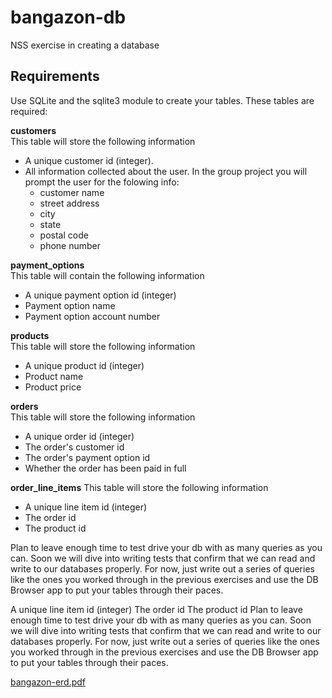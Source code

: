 # bangazon-db

NSS exercise in creating a database

## Requirements
Use SQLite and the sqlite3 module to create your tables. These tables are required:

**customers**  
This table will store the following information
+ A unique customer id (integer).
+ All information collected about the user. In the group project you will prompt the user for the folowing info:
    + customer name
    + street address
    + city
    + state
    + postal code
    + phone number  

**payment_options**  
This table will contain the following information
+ A unique payment option id (integer)
+ Payment option name
+ Payment option account number

**products**  
This table will store the following information
+ A unique product id (integer)
+ Product name
+ Product price

**orders**  
This table will store the following information
+ A unique order id (integer)
+ The order's customer id
+ The order's payment option id
+ Whether the order has been paid in full

**order_line_items**
This table will store the following information
+ A unique line item id (integer)
+ The order id
+ The product id

Plan to leave enough time to test drive your db with as many queries as you can. Soon we will dive into writing tests that confirm that we can read and write to our databases properly. For now, just write out a series of queries like the ones you worked through in the previous exercises and use the DB Browser app to put your tables through their paces.

A unique line item id (integer)
The order id
The product id
Plan to leave enough time to test drive your db with as many queries as you can. Soon we will dive into writing tests that confirm that we can read and write to our databases properly. For now, just write out a series of queries like the ones you worked through in the previous exercises and use the DB Browser app to put your tables through their paces.

[bangazon-erd.pdf](https://github.com/m-tambo/bangazon-db/files/834728/bangazon-erd.pdf)
